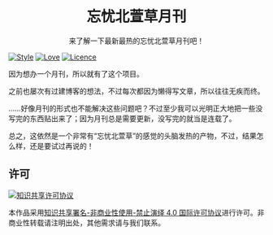 <div align="center">

# 忘忧北萱草月刊

来了解一下最新最热的忘忧北萱草月刊吧！

</div>

[![Style](https://img.shields.io/badge/Style-%E5%BF%98%E5%BF%A7%E5%8C%97%E8%90%B1%E8%8D%89-8e48ff)](https://github.com/Wybxc)
[![Love](https://img.shields.io/badge/Love-100%25!-ff69b4)](https://wybxc-monthly.vercel.app)
[![Licence](https://img.shields.io/badge/Licence-CC%20BY--NC--ND%204.0-orange)](https://creativecommons.org/licenses/by-nc-nd/4.0/deed.zh-Hans)

因为想办一个月刊，所以就有了这个项目。

之前也屡次有过建博客的想法，不过每次都因为懒得写文章，所以往往无疾而终。

……好像月刊的形式也不能解决这些问题吧？不过至少我可以光明正大地把一些没写完的东西贴出来了；因为月刊总是需要更新，没写完的就当是连载了。

总之，这依然是一个非常有“忘忧北萱草”的感觉的头脑发热的产物，不过，结果怎么样，还是要试过再说的！

## 许可

<a rel="license" href="http://creativecommons.org/licenses/by-nc-nd/4.0/"><img alt="知识共享许可协议" style="border-width:0" src="https://i.creativecommons.org/l/by-nc-nd/4.0/88x31.png" /></a>

本作品采用<a rel="license" href="http://creativecommons.org/licenses/by-nc-nd/4.0/">知识共享署名-非商业性使用-禁止演绎 4.0 国际许可协议</a>进行许可。非商业性转载请注明出处，其他需求请与我们联系。